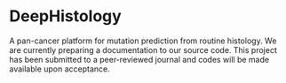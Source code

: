 # DeepHistology
A pan-cancer platform for mutation prediction from routine histology. We are currently preparing a documentation to our source code. This project has been submitted to a peer-reviewed journal and codes will be made available upon acceptance.
